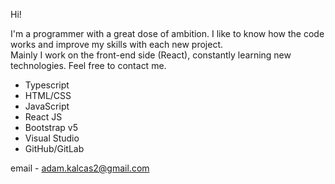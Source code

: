 Hi!

I'm a programmer with a great dose of ambition. I like to know how the code works and improve my skills with each new project. 	
Mainly I work on the front-end side (React), constantly learning new technologies. 
Feel free to contact me.

- Typescript
- HTML/CSS
- JavaScript
- React JS
- Bootstrap v5
- Visual Studio
- GitHub/GitLab

email - 
  adam.kalcas2@gmail.com


  
